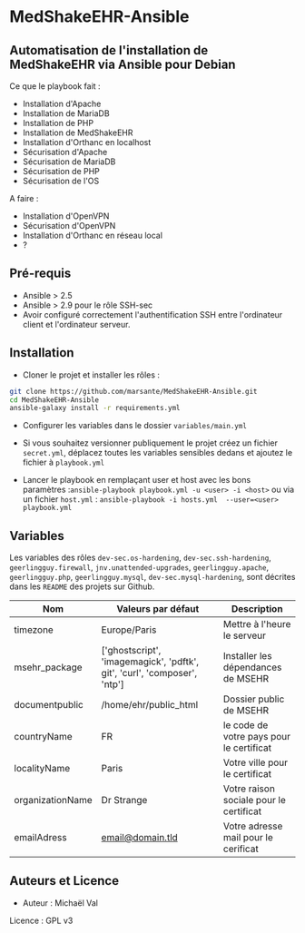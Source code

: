 # MedShakeEHR-Ansible

## Automatisation de l'installation de MedShakeEHR via Ansible pour Debian

Ce que le playbook fait :

- Installation d'Apache
- Installation de MariaDB
- Installation de PHP
- Installation de MedShakeEHR
- Installation d'Orthanc en localhost
- Sécurisation d'Apache
- Sécurisation de MariaDB
- Sécurisation de PHP
- Sécurisation de l'OS

A faire :
- Installation d'OpenVPN
- Sécurisation d'OpenVPN
- Installation d'Orthanc en réseau local
- ?

## Pré-requis
- Ansible > 2.5
-  Ansible > 2.9 pour le rôle SSH-sec
- Avoir configuré correctement l'authentification SSH entre l'ordinateur client et l'ordinateur serveur.

## Installation 
- Cloner le projet et installer les rôles :
```bash
git clone https://github.com/marsante/MedShakeEHR-Ansible.git
cd MedShakeEHR-Ansible
ansible-galaxy install -r requirements.yml 
```
- Configurer les variables dans le dossier `variables/main.yml`

- Si vous souhaitez versionner publiquement le projet créez un fichier `secret.yml`, déplacez toutes les variables sensibles dedans et ajoutez le fichier à `playbook.yml`

- Lancer le playbook en remplaçant user et host avec les bons paramètres :`ansible-playbook playbook.yml -u <user> -i <host>` ou via un fichier `host.yml` : `ansible-playbook -i hosts.yml  --user=<user> playbook.yml`

## Variables
Les variables des rôles `dev-sec.os-hardening`, `dev-sec.ssh-hardening`, `geerlingguy.firewall`, `jnv.unattended-upgrades`, `geerlingguy.apache`, `geerlingguy.php`, `geerlingguy.mysql`, `dev-sec.mysql-hardening`, sont décrites dans les `README` des projets sur Github.

|Nom  | Valeurs par défaut | Description  |
|---- | ------------------ | ------------ |  
|timezone | Europe/Paris | Mettre à l'heure le serveur |
|msehr_package | ['ghostscript', 'imagemagick', 'pdftk', git', 'curl', 'composer', 'ntp'] | Installer les dépendances de MSEHR |
|documentpublic | /home/ehr/public_html | Dossier public de MSEHR |
| countryName | FR | le code de votre pays pour le certificat |
| localityName | Paris | Votre ville pour le certificat |
| organizationName | Dr Strange | Votre raison sociale pour le certificat |
| emailAdress | email@domain.tld | Votre adresse mail pour le cerificat |

## Auteurs et Licence

* Auteur : Michaël Val

Licence : GPL v3